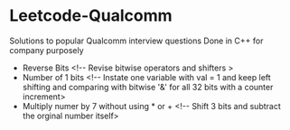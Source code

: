 # Leetcode-Qualcomm
Solutions to popular Qualcomm interview questions
Done in C++ for company purposely
* Reverse Bits <!-- Revise bitwise operators and shifters >
* Number of 1 bits <!-- Instate one variable with val = 1 and keep left shifting and comparing with bitwise '&' for all 32 bits with a counter increment>
* Multiply numer by 7 without using * or + <!-- Shift 3 bits and subtract the orginal number itself>